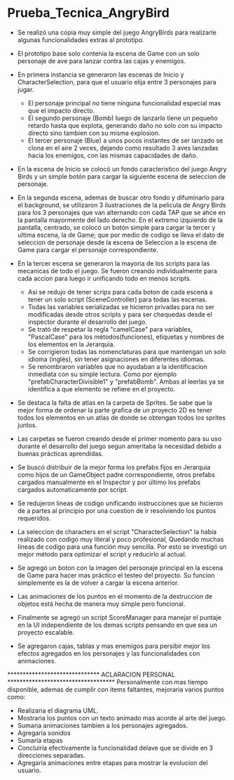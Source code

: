 # Prueba_Tecnica_AngryBird

- Se realizó una copia muy simple del juego AngryBirds para realizarle algunas funcionalidades extras al prototipo.

- El prototipo base solo contenia la escena de Game con un solo personaje de ave para lanzar contra las cajas y enemigos.

- En primera instancia se generaron las escenas de Inicio y CharacterSelection, para que el usuario elija entre 3 personajes para jugar.
	* El personaje principal no tiene ninguna funcionalidad especial mas que el impacto directo.
	* El segundo personaje (Bomb) luego de lanzarlo tiene un pequeño retardo hasta que explota, generando 		daño no solo con su impacto directo sino tambien con su misma explosion.
	* El tercer personaje (Blue) a unos pocos instantes de ser lanzado se clona en el aire 2 veces, dejando 		como resultado 3 aves lanzadas hacia los enemigos, con las mismas capacidades de daño.
- En la escena de Inicio se colocó un fondo caracteristico del juego Angry Birds y un simple botón para cargar la siguiente escena de seleccion de personaje.

- En la segunda escena, ademas de buscar otro fondo y difuminarlo para el background, se utilizaron 3 ilustraciones de la pelicula de Angry Birds para los 3 personajes que van alternando con cada TAP que se ahce en la pantalla mayormente del lado derecho. En el extremo izquierdo de la pantalla, centrado, se colocó un botón simple para cargar la tercer y ultima escena, la de Game; que por medio de codigo se lleva el dato de seleccion de personaje desde la escena de Seleccion a la escena de Game para cargar el personaje correspondiente.

- En la tercer escena se generaron la mayoria de los scripts para las mecanicas de todo el juego. Se fueron creando individualmente para cada accion para luego ir unificando todo en menos scripts.
	* Asi se redujo de tener scrips para cada boton de cada escena a tener un solo script (SceneController) 		para todas las escenas.
	* Todas las variables serializadas se hicieron privadas para no ser modificadas desde otros scripts y 	para ser chequedas desde el inspector durante el desarrollo del juego.
 	* Se trató de respetar la regla "camelCase" para variables, "PascalCase" para los métodos(funciones), 	etiquetas y nombres de los elementos en la Jerarquia.
	* Se corrigieron todas las nomenclaturas para que mantengan un solo idioma (inglés), sin tener 	asignaciones en diferentes idiomas.
	* Se renombraron variables que no ayudaban a la identificacion inmediata con su simple lectura. Como por 	ejemplo "prefabCharacterDivisible1" y "prefabBomb". Ambas al leerlas ya se identifica a que elemento se 	refiere en el proyecto.

- Se destaca la falta de atlas en la carpeta de Sprites. Se sabe que la mejor forma de ordenar la parte grafica de un proyecto 2D es tener todos los elementos en un atlas de donde se obtengan todos los sprites juntos.

- Las carpetas se fueron creando desde el primer momento para su uso durante el desarrollo del juego segun ameritaba la necesidad debido a buenas prácticas aprendidas.

- Se buscó distribuir de la mejor forma los prefabs fijos en Jerarquia como hijos de un GameObject padre correspondiente, otros prefabs cargados manualmente en el Inspector y por último los prefabs cargados automaticamente por script.

- Se redujeron lineas de codigo unificando instrucciones que se hicieron de a partes al principio por una cuestion de ir resolviendo los puntos requeridos.

- La seleccion de characters en el script "CharacterSelection" la había realizado con codigo muy literal y poco profesional, Quedando muchas lineas de codigo para una función muy sencilla. Por esto se investigó un mejor método para optimizar el script y reducirlo al actual.

- Se agregó un boton con la imagen del personaje principal en la escena de Game para hacer mas práctico el testeo del proyecto. Su funcion simplemente es la de volver a cargar la escena anterior.

- Las animaciones de los puntos en el momento de la destruccion de objetos está hecha de manera muy simple pero funcional.

- Finalmente se agregó un script ScoreManager para manejar el puntaje en la UI independiente de los demas scripts pensando en que sea un proyecto escalable.

- Se agregaron cajas, tablas y mas enemigos para persibir mejor los efectos agregados en los personajes y las funcionalidades con animaciones.


****************************** ACLARACION PERSONAL ***********************************
Personalmente con mas tiempo disponible, ademas de cumplir con items faltantes, mejoraria varios puntos como:
* Realizaria el diagrama UML.
* Mostraria los puntos con un texto animado mas acorde al arte del juego.
* Sumaria animaciones tambien a los personajes agregados.
* Agregaria sonidos
* Sumaría etapas
* Concluiría efectivamente la funcionalidad delave que se divide en 3 direcciones separadas.
* Agregaria animaciones entre etapas para mostrar la evolucion del usuario.